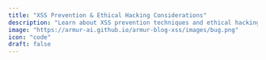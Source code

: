 ```yaml
---
title: "XSS Prevention & Ethical Hacking Considerations"
description: "Learn about XSS prevention techniques and ethical hacking practices to secure web applications."
image: "https://armur-ai.github.io/armur-blog-xss/images/bug.png"
icon: "code"
draft: false
---
```


